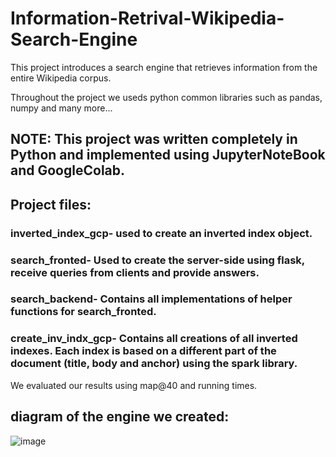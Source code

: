 # Information-Retrival-Wikipedia-Search-Engine

This project introduces a search engine that retrieves information from the entire Wikipedia corpus.

Throughout the project we useds python common libraries such as pandas, numpy and many more...

## NOTE: This project was written completely in Python and implemented using  JupyterNoteBook and GoogleColab.

## Project files:

### inverted_index_gcp- used to create an inverted index object.

### search_fronted- Used to create the server-side using flask, receive queries from clients and provide answers.

### search_backend- Contains all implementations of helper functions for search_fronted. 

### create_inv_indx_gcp- Contains all creations of all inverted indexes. Each index is based on a different part of the document (title, body and anchor) using the spark library.  

We evaluated our results using map@40 and running times.

## diagram of the engine we created:

![image](https://user-images.githubusercontent.com/107557426/212560811-d9bbfe09-88bc-4b4b-bf21-ef87f369535f.png)
